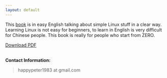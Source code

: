 ```yaml
---
layout: default
---
```


This [book](book/) is in easy English talking about simple Linux stuff in
a clear way. Learning Linux is not easy for beginners, to learn in English is
very difficult for Chinese people. This book is really for people who start from
ZERO.

[Download PDF](/LGCB-assets/pdf/lgcb.pdf)

<p><br /><b>Contact Information:</b></p>

<blockquote>
<p>
happypeter1983 at gmail.com
</p>
</blockquote>




